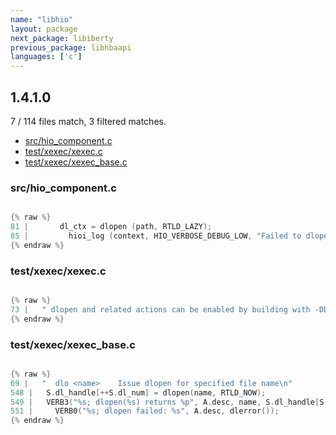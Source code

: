 ```yaml
---
name: "libhio"
layout: package
next_package: libiberty
previous_package: libhbaapi
languages: ['c']
---
```

## 1.4.1.0
7 / 114 files match, 3 filtered matches.

 - [src/hio_component.c](#srchio_componentc)
 - [test/xexec/xexec.c](#testxexecxexecc)
 - [test/xexec/xexec_base.c](#testxexecxexec_basec)

### src/hio_component.c

```c

{% raw %}
81 |       dl_ctx = dlopen (path, RTLD_LAZY);
85 |         hioi_log (context, HIO_VERBOSE_DEBUG_LOW, "Failed to dlopen() plugin. Reason: %s", strerror (errno));
{% endraw %}

```
### test/xexec/xexec.c

```c

{% raw %}
73 |   " dlopen and related actions can be enabled by building with -DDLFCN.\n"
{% endraw %}

```
### test/xexec/xexec_base.c

```c

{% raw %}
69 |   "  dlo <name>    Issue dlopen for specified file name\n"
548 |   S.dl_handle[++S.dl_num] = dlopen(name, RTLD_NOW);
549 |   VERB3("%s; dlopen(%s) returns %p", A.desc, name, S.dl_handle[S.dl_num]);
551 |     VERB0("%s; dlopen failed: %s", A.desc, dlerror());
{% endraw %}

```